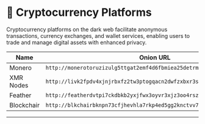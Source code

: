 # 💬 Cryptocurrency Platforms

Cryptocurrency platforms on the dark web facilitate anonymous transactions, currency exchanges, and wallet services, enabling users to trade and manage digital assets with enhanced privacy.

| Name     | Onion URL                                                                 |
|----------|---------------------------------------------------------------------------|
| Monero | `http://monerotoruzizulg5ttgat2emf4d6fbmiea25detrmmy7erypseyteyd.onion/` |
| XMR Nodes | `http://livk2fpdv4xjnjrbxfz2tw3ptogqacn2dwfzxbxr3srinryxrcewemid.onion/` |
| Feather | `http://featherdvtpi7ckdbkb2yxjfwx3oyvr3xjz3oo4rszylfzjdg6pbm3id.onion/` |
| Blockchair | `http://blkchairbknpn73cfjhevhla7rkp4ed5gg2knctvv7it4lioy22defid.onion/` |

---

